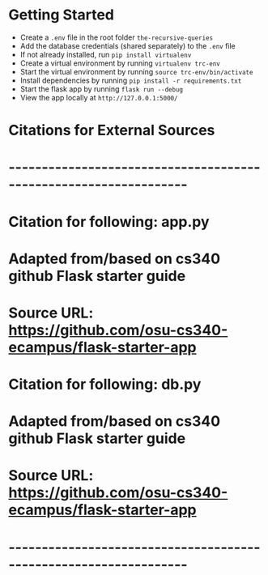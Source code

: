 # Getting Started

- Create a `.env` file in the root folder `the-recursive-queries`
- Add the database credentials (shared separately) to the `.env` file
- If not already installed, run `pip install virtualenv`
- Create a virtual environment by running `virtualenv trc-env`
- Start the virtual environment by running `source trc-env/bin/activate`
- Install dependencies by running `pip install -r requirements.txt`
- Start the flask app by running `flask run --debug`
- View the app locally at `http://127.0.0.1:5000/`

# Citations for External Sources
# -----------------------------------------------------------------
#
# Citation for following: app.py
# Adapted from/based on cs340 github Flask starter guide
# Source URL: https://github.com/osu-cs340-ecampus/flask-starter-app
#
#
# Citation for following: db.py
# Adapted from/based on cs340 github Flask starter guide
# Source URL: https://github.com/osu-cs340-ecampus/flask-starter-app
#
# -----------------------------------------------------------------